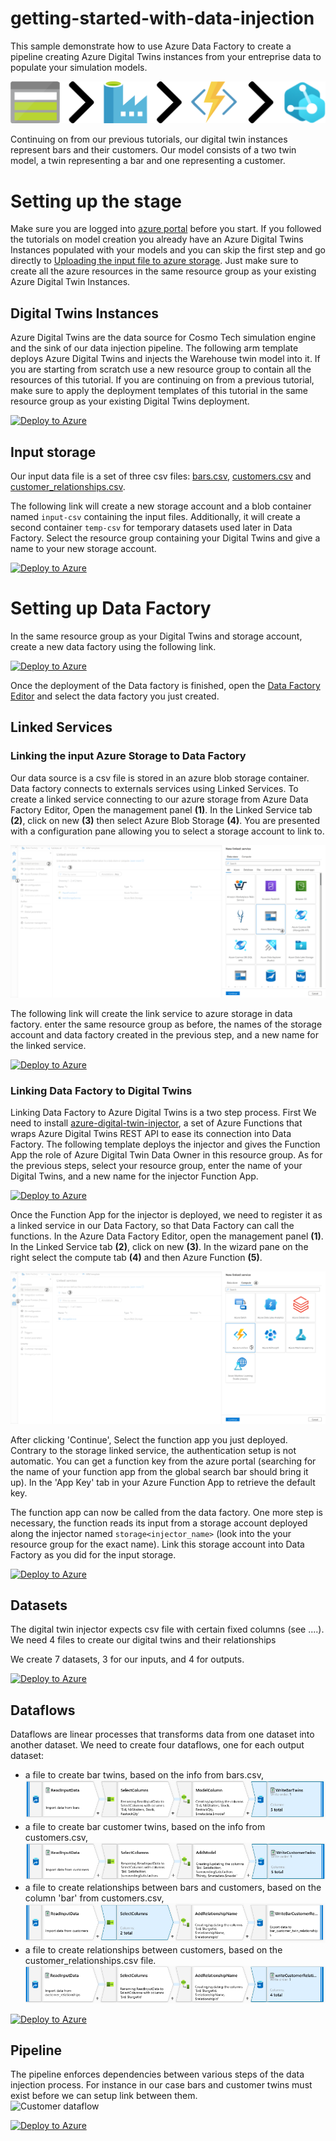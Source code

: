# getting-started-with-data-injection

This sample demonstrate how to use Azure Data Factory to create a
pipeline creating Azure Digital Twins instances from your entreprise
data to populate your simulation models.

![Pipeline](assets/pipeline.png)

Continuing on from our previous tutorials, our digital twin instances
represent bars and their customers. Our model consists of a two twin
model, a twin representing a bar and one representing a customer.

# Setting up the stage

Make sure you are logged into [azure
portal](https://portal.azure.com) before you start. If you followed
the tutorials on model creation you already have an Azure Digital
Twins Instances populated with your models and you can skip the first
step and go directly to [Uploading the input file to azure
storage](#markdown-header-input-storage). Just make sure to create all
the azure resources in the same resource group as your existing Azure
Digital Twin Instances.

## Digital Twins Instances

Azure Digital Twins are the data source for Cosmo Tech
simulation engine and the sink of our data injection pipeline. The
following arm template deploys Azure Digital Twins and
injects the Warehouse twin model into it. If you are starting from
scratch use a new resource group to contain all the resources of this
tutorial. If you are continuing on from a previous tutorial, make sure
to apply the deployment templates of this tutorial in the same
resource group as your existing Digital Twins deployment.

[![Deploy to Azure](https://aka.ms/deploytoazurebutton)](https://portal.azure.com/#create/Microsoft.Template/uri/https%3A%2F%2Fraw.githubusercontent.com%2FCosmo-Tech%2Fgetting-started-with-data-injection%2Fmain%2Farm%2FdigitalTwinsInstancesTemplate.json)

## Input storage

Our input data file is a set of three csv files:
[bars.csv](assets/bars.csv), [customers.csv](assets/customers.csv) and
[customer\_relationships.csv](assets/customer_relationships.csv).

The following link will create a new storage account and a blob
container named `input-csv` containing the input files. Additionally,
it will create a second container `temp-csv` for temporary datasets
used later in Data Factory. Select the resource group containing your
Digital Twins and give a name to your new storage account.

[![Deploy to Azure](https://aka.ms/deploytoazurebutton)](https://portal.azure.com/#create/Microsoft.Template/uri/https%3A%2F%2Fraw.githubusercontent.com%2FCosmo-Tech%2Fgetting-started-with-data-injection%2Fmain%2Farm%2FinputStorageTemplate.json)

# Setting up Data Factory

In the same resource group as your Digital Twins and storage
account, create a new data factory using the following link.

[![Deploy to Azure](https://aka.ms/deploytoazurebutton)](https://portal.azure.com/#create/Microsoft.Template/uri/https%3A%2F%2Fraw.githubusercontent.com%2FCosmo-Tech%2Fgetting-started-with-data-injection%2Fmain%2Farm%2FdataFactoryTemplate.json)

Once the deployment of the Data factory is finished, open the [Data
Factory Editor](https://adf.azure.com/) and select the data factory
you just created.

## Linked Services
### Linking the input Azure Storage to Data Factory

Our data source is a csv file is stored in an azure blob storage
container. Data factory connects to externals services using Linked
Services. To create a linked service connecting to our azure storage
from Azure Data Factory Editor, Open the management panel **(1)**. In the
Linked Service tab **(2)**, click on new **(3)** then select Azure Blob
Storage **(4)**. You are presented with a configuration pane allowing you
to select a storage account to link to.

![Blob Storage Linked service configuration](assets/input-linked-service.png)

The following link will create the link service to azure storage in
data factory. enter the same resource group as before, the names of
the storage account and data factory created in the previous step, and
a new name for the linked service.

[![Deploy to Azure](https://aka.ms/deploytoazurebutton)](https://portal.azure.com/#create/Microsoft.Template/uri/https%3A%2F%2Fraw.githubusercontent.com%2FCosmo-Tech%2Fgetting-started-with-data-injection%2Fmain%2Farm%2FstorageLinkedServiceTemplate.json)

### Linking Data Factory to Digital Twins

Linking Data Factory to Azure Digital Twins is a two step
process. First We need to install
[azure-digital-twin-injector](https://github.com/Cosmo-Tech/azure-digital-twin-injector),
a set of Azure Functions that wraps Azure Digital Twins REST API to
ease its connection into Data Factory. The following template deploys
the injector and gives the Function App the role of Azure Digital Twin
Data Owner in this resource group. As for the previous steps, select
your resource group, enter the name of your Digital Twins, and a new
name for the injector Function App.

[![Deploy to Azure](https://aka.ms/deploytoazurebutton)](https://portal.azure.com/#create/Microsoft.Template/uri/https%3A%2F%2Fraw.githubusercontent.com%2FCosmo-Tech%2Fgetting-started-with-data-injection%2Fmain%2Farm%2FdigitalTwinInjectorTemplate.json)

Once the Function App for the injector is deployed, we need to
register it as a linked service in our Data Factory, so that Data
Factory can call the functions. In the Azure Data Factory Editor, open
the management panel **(1)**. In the Linked Service tab **(2)**, click
on new **(3)**. In the wizard pane on the right select the compute tab
**(4)** and then Azure Function **(5)**.

![Blob Storage Linked service configuration](assets/output-linked-service.png)

After clicking 'Continue', Select the function app you just
deployed. Contrary to the storage linked service, the authentication
setup is not automatic. You can get a function key from the azure
portal (searching for the name of your function app from the global
search bar should bring it up). In the 'App Key' tab in your Azure
Function App to retrieve the default key.

The function app can now be called from the data factory. One more
step is necessary, the function reads its input from a storage account
deployed along the injector named `storage<injector_name>` (look into
the your resource group for the exact name). Link this storage account
into Data Factory as you did for the input storage. 

[![Deploy to Azure](https://aka.ms/deploytoazurebutton)](https://portal.azure.com/#create/Microsoft.Template/uri/https%3A%2F%2Fraw.githubusercontent.com%2FCosmo-Tech%2Fgetting-started-with-data-injection%2Fmain%2Farm%2FfunctionsLinkedServiceTemplate.json)

## Datasets
 
The digital twin injector expects csv file with certain fixed columns (see ....). We need 4 files to create our digital twins and their relationships
  
We create 7 datasets, 3 for our inputs, and 4 for outputs.

[![Deploy to Azure](https://aka.ms/deploytoazurebutton)](https://portal.azure.com/#create/Microsoft.Template/uri/https%3A%2F%2Fraw.githubusercontent.com%2FCosmo-Tech%2Fgetting-started-with-data-injection%2Fmain%2Farm%2FdatasetsTemplate.json)

## Dataflows

Dataflows are linear processes that transforms data from one dataset
into another dataset. We need to create four dataflows, one for each
output dataset:

 - a file to create bar twins, based on the info from bars.csv,<br>
    ![Bar dataflow](assets/BarTwins.png)
 - a file to create bar customer twins, based on the info from customers.csv,<br>
    ![Customer dataflow](assets/CustomerTwins.png)
 - a file to create relationships between bars and customers, based on the column 'bar' from customers.csv,<br>
    ![Customer-Bar dataflow](assets/BarCustomerRelationship.png)
 - a file to create relationships between customers, based on the customer\_relationships.csv file.<br>
    ![Customer-Customer dataflow](assets/CustomerRelationship.png)

[![Deploy to Azure](https://aka.ms/deploytoazurebutton)](https://portal.azure.com/#create/Microsoft.Template/uri/https%3A%2F%2Fraw.githubusercontent.com%2FCosmo-Tech%2Fgetting-started-with-data-injection%2Fmain%2Farm%2FdataflowsTemplate.json)

## Pipeline

The pipeline enforces dependencies between various steps of the data injection process. For instance in our case bars and customer twins must exist before we can setup link between them.<br>
![Customer dataflow](assets/factory_pipleline.png)

[![Deploy to Azure](https://aka.ms/deploytoazurebutton)](https://portal.azure.com/#create/Microsoft.Template/uri/https%3A%2F%2Fraw.githubusercontent.com%2FCosmo-Tech%2Fgetting-started-with-data-injection%2Fmain%2Farm%2FpipelineTemplate.json)
